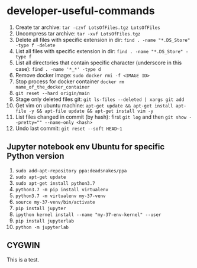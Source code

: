 # developer-useful-commands

1. Create tar archive: `tar -czvf LotsOfFiles.tgz LotsOfFiles`
2. Uncompress tar archive: `tar -xvf LotsOfFiles.tgz`
3. Delete all files with specific extension in dir: `find . -name "*.DS_Store" -type f -delete`
4. List all files with specific extension in dir: `find . -name "*.DS_Store" -type f`
5. List all directories that contain specific character (underscore in this case): `find . -name '*_*' -type d`
6. Remove docker image: `sudo docker rmi -f <IMAGE ID>`
7. Stop process for docker container `docker rm name_of_the_docker_container`
8. `git reset --hard origin/main`
9. Stage only deleted files git: `git ls-files --deleted | xargs git add`
10. Get vim on ubuntu machine: `apt-get update && apt-get install apt-file -y && apt-file update && apt-get install vim -y`
11. List files changed in commit (by hash): first `git log` and then `git show --pretty="" --name-only <hash>`
12. Undo last commit: `git reset --soft HEAD~1`

## Jupyter notebook env Ubuntu for specific Python version
1. `sudo add-apt-repository ppa:deadsnakes/ppa`
2. `sudo apt-get update`
3. `sudo apt-get install python3.7`
4. `python3.7 -m pip install virtualenv`
5. `python3.7 -m virtualenv my-37-venv`
6. `source my-37-venv/bin/activate`
7. `pip install jupyter`
8. `ipython kernel install --name "my-37-env-kernel" --user`
9. `pip install jupyterlab`
11. `python -m jupyterlab`

## CYGWIN 
This is a test.

